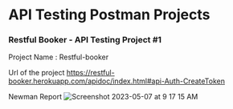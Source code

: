 # API Testing Postman Projects


### Restful Booker - API Testing Project #1
Project Name : Restful-booker

Url of the project
https://restful-booker.herokuapp.com/apidoc/index.html#api-Auth-CreateToken


Newman Report
![Screenshot 2023-05-07 at 9 17 15 AM](https://user-images.githubusercontent.com/1409610/236656735-290dd83a-cc32-45fc-8709-399ff4ed53d1.png)

